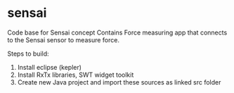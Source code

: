 # sensai
Code base for Sensai concept
Contains Force measuring app that connects to the Sensai sensor to measure force.

Steps to build:
1) Install eclipse (kepler)
2) Install RxTx libraries, SWT widget toolkit
3) Create new Java project and import these sources as linked src folder
